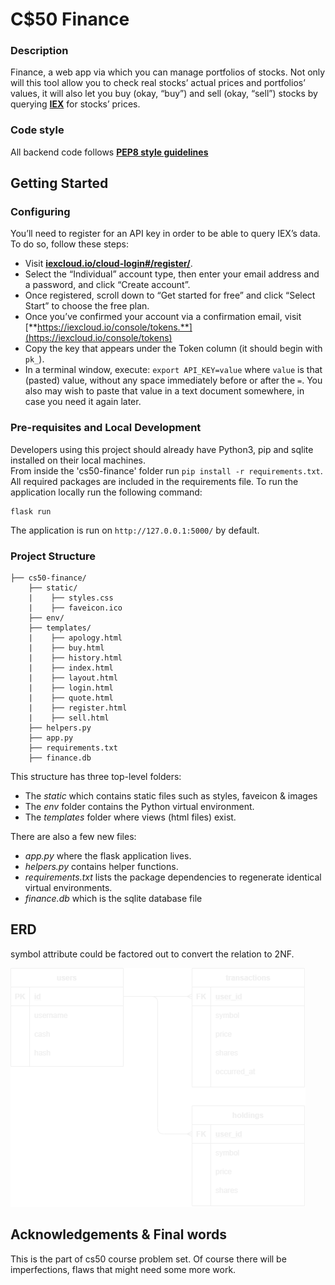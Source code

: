 # C$50 Finance
### Description
Finance, a web app via which you can manage portfolios of stocks.
Not only will this tool allow you to check real stocks’ actual prices and portfolios’ values,
it will also let you buy (okay, “buy”) and sell (okay, “sell”) stocks by querying [**IEX**](https://iextrading.com/developer/) for stocks’ prices.

### Code style
All backend code follows [**PEP8 style guidelines**](https://www.python.org/dev/peps/pep-0008/)

## Getting Started
### Configuring
You’ll need to register for an API key in order to be able to query IEX’s data. To do so, follow these steps:

- Visit [**iexcloud.io/cloud-login#/register/**](https://iexcloud.io/cloud-login#/register/).
- Select the “Individual” account type, then enter your email address and a password, and click “Create account”.
- Once registered, scroll down to “Get started for free” and click “Select Start” to choose the free plan.
- Once you’ve confirmed your account via a confirmation email, visit [**https://iexcloud.io/console/tokens.**](https://iexcloud.io/console/tokens)
- Copy the key that appears under the Token column (it should begin with `pk_`).
- In a terminal window, execute:
`export API_KEY=value`
where `value` is that (pasted) value, without any space immediately before or after the `=`. You also may wish to paste that value in a text document somewhere, in case you need it again later.

### Pre-requisites and Local Development
Developers using this project should already have Python3, pip and sqlite installed on their local machines.\
From inside the 'cs50-finance' folder run `pip install -r requirements.txt`. All required packages are included in the requirements file.
To run the application locally run the following command:

    flask run

The application is run on `http://127.0.0.1:5000/` by default.

### Project Structure
    ├── cs50-finance/
        ├── static/
        |    ├── styles.css
        |    ├── faveicon.ico
        ├── env/
        ├── templates/
        |    ├── apology.html
        |    ├── buy.html
        |    ├── history.html
        |    ├── index.html
        |    ├── layout.html
        |    ├── login.html
        |    ├── quote.html
        |    ├── register.html
        |    ├── sell.html
        ├── helpers.py
        ├── app.py
        ├── requirements.txt
        ├── finance.db

This structure has three top-level folders:
- The *static* which contains static files such as styles, faveicon & images
- The *env* folder contains the Python virtual environment.
- The *templates* folder where views (html files) exist.

There are also a few new files:
- *app.py* where the flask application lives.
- *helpers.py* contains helper functions.
- *requirements.txt* lists the package dependencies to regenerate identical virtual environments.
- *finance.db* which is the sqlite database file

## ERD
symbol attribute could be factored out to convert the relation to 2NF.

![ERD](https://github.com/osamaragab520/cs50-finance/blob/main/static/erd.png)

## Acknowledgements & Final words
This is the part of cs50 course problem set. Of course there will be imperfections, flaws that might need some more work.
